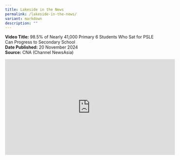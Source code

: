 ```yaml
---
title: Lakeside in the News
permalink: /lakeside-in-the-news/
variant: markdown
description: ""
---
```

<b>Video Title:</b> 98.5% of Nearly 41,000 Primary 6 Students Who Sat for PSLE Can Progress to Secondary School<br>
<b>Date Published:</b> 20 November 2024<br>
<b>Source:</b> CNA (Channel NewsAsia)<br>
<p align="center"><iframe width="560" height="315" src="https://www.youtube.com/embed/f7883Q78fPc" title="YouTube video player" frameborder="0" allow="accelerometer; autoplay; clipboard-write; encrypted-media; gyroscope; picture-in-picture; web-share" allowfullscreen=""></iframe></p>